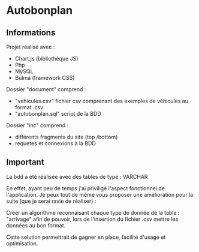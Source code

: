 # Autobonplan

## Informations
Projet réalisé avec :
*  Chart.js (bibliothèque JS)
*  Php
*  MySQL
*  Bulma (framework CSS)

Dossier "document" comprend :
* "vehicules.csv"  fichier csv comprenant des exemples de véhicules au format .csv
* "autobonplan.sql" script de la BDD

Dossier "inc" comprend :
* différents fragments du site (top /bottom)
* requetes et connexions à la BDD

## Important

La bdd a été réalisée avec des tables de type : VARCHAR 

En effet, ayant peu de temps j'ai priviligé l'aspect fonctionnel de l'application.
Je peux tout de même vous proposer une amélioration pour la suite (que je serai ravie de réaliser) :

Créer un algorithme reconnaisant chaque type de donnée de la table : "arrivage"
afin de pouvoir, lors de l'insertion du fichier .csv mettre les données au bon format.

Cette solution permettrait de gagner en place, facilité d'usage et optimisation.



